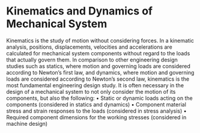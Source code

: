 # Kinematics and Dynamics of Mechanical System
Kinematics is the study of motion without considering forces. In a kinematic analysis, positions, displacements, velocities and accelerations are calculated for
mechanical system components without regard to the loads that actually govern them. In comparison to other engineering design studies such as statics, where motion and
governing loads are considered according to Newton’s first law, and dynamics, where motion and governing loads are considered according to Newton’s second law, kinematics is the most fundamental engineering design study. It is often necessary in the design of a mechanical system to 
not only consider the motion of its components, but also the following:
• Static or dynamic loads acting on the components (considered in statics and dynamics)
• Component material stress and strain responses to the loads (considered in stress analysis)
• Required component dimensions for the working stresses (considered in machine design)
